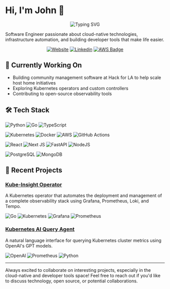 
# Hi, I'm John 👋
<div align="center">
  <img src="https://readme-typing-svg.herokuapp.com?font=Fira+Code&pause=1000&color=2F81F7&center=true&vCenter=true&width=435&lines=Software+Engineer;Cloud+Native+Enthusiast;Open+Source+Contributor" alt="Typing SVG" />
</div>

Software Engineer passionate about cloud-native technologies, infrastructure automation, and building developer tools that make life easier.

<div align="center">

[![Website](https://img.shields.io/badge/Website-johnwroge.dev-blue?style=flat-square&logo=google-chrome)](https://johnwroge.dev)
[![Linkedin](https://img.shields.io/badge/-LinkedIn-blue?style=flat-square&logo=Linkedin&logoColor=white)](https://linkedin.com/in/john-wroge)
[![AWS Badge](https://img.shields.io/badge/AWS-Certified_Cloud_Practitioner-FF9900?style=flat-square&logo=amazon-aws&logoColor=white)](#)

</div>

## 🔭 Currently Working On
- Building community management software at Hack for LA to help scale host home initiatives
- Exploring Kubernetes operators and custom controllers
- Contributing to open-source observability tools

## 🛠️ Tech Stack
![Python](https://img.shields.io/badge/python-3670A0?style=for-the-badge&logo=python&logoColor=ffdd54)
![Go](https://img.shields.io/badge/go-%2300ADD8.svg?style=for-the-badge&logo=go&logoColor=white)
![TypeScript](https://img.shields.io/badge/typescript-%23007ACC.svg?style=for-the-badge&logo=typescript&logoColor=white)


![Kubernetes](https://img.shields.io/badge/kubernetes-%23326ce5.svg?style=for-the-badge&logo=kubernetes&logoColor=white)
![Docker](https://img.shields.io/badge/docker-%230db7ed.svg?style=for-the-badge&logo=docker&logoColor=white)
![AWS](https://img.shields.io/badge/AWS-%23FF9900.svg?style=for-the-badge&logo=amazon-aws&logoColor=white)
![GitHub Actions](https://img.shields.io/badge/github%20actions-%232671E5.svg?style=for-the-badge&logo=githubactions&logoColor=white)

![React](https://img.shields.io/badge/react-%2320232a.svg?style=for-the-badge&logo=react&logoColor=%2361DAFB)
![Next JS](https://img.shields.io/badge/Next-black?style=for-the-badge&logo=next.js&logoColor=white)
![FastAPI](https://img.shields.io/badge/FastAPI-005571?style=for-the-badge&logo=fastapi)
![NodeJS](https://img.shields.io/badge/node.js-6DA55F?style=for-the-badge&logo=node.js&logoColor=white)

![PostgreSQL](https://img.shields.io/badge/postgres-%23316192.svg?style=for-the-badge&logo=postgresql&logoColor=white)
![MongoDB](https://img.shields.io/badge/MongoDB-%234ea94b.svg?style=for-the-badge&logo=mongodb&logoColor=white)

## 🌟 Recent Projects

### [Kube-Insight Operator](https://github.com/johnwroge/kube-insight-operator)
A Kubernetes operator that automates the deployment and management of a complete observability stack using Grafana, Prometheus, Loki, and Tempo.


![Go](https://img.shields.io/badge/go-%2300ADD8.svg?style=for-the-badge&logo=go&logoColor=white)
![Kubernetes](https://img.shields.io/badge/kubernetes-%23326ce5.svg?style=for-the-badge&logo=kubernetes&logoColor=white)
![Grafana](https://img.shields.io/badge/grafana-%23F46800.svg?style=for-the-badge&logo=grafana&logoColor=white)
![Prometheus](https://img.shields.io/badge/prometheus-%23E6522C.svg?style=for-the-badge&logo=prometheus&logoColor=white)

### [Kubernetes AI Query Agent](https://github.com/johnwroge/K8_AI_Query_Agent)
A natural language interface for querying Kubernetes cluster metrics using OpenAI's GPT models.


![OpenAI](https://img.shields.io/badge/OpenAI-%23412991.svg?style=for-the-badge&logo=openai&logoColor=white)
![Prometheus](https://img.shields.io/badge/prometheus-%23E6522C.svg?style=for-the-badge&logo=prometheus&logoColor=white)
![Python](https://img.shields.io/badge/python-3670A0?style=for-the-badge&logo=python&logoColor=ffdd54)


---

Always excited to collaborate on interesting projects, especially in the cloud-native and developer tools space! Feel free to reach out if you'd like to discuss technology, open source, or potential collaborations.
